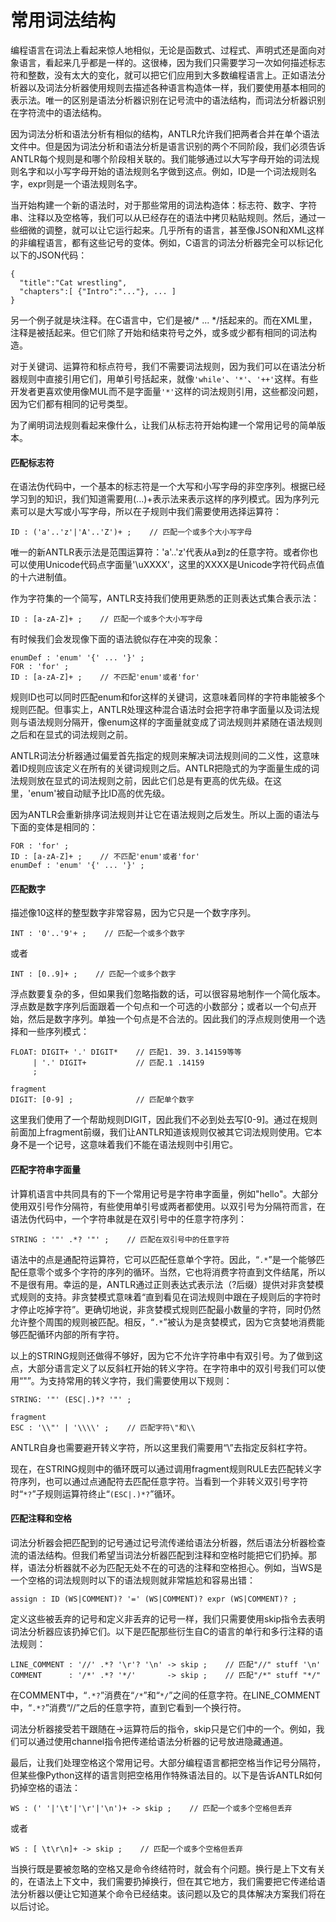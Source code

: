 # 常用词法结构

编程语言在词法上看起来惊人地相似，无论是函数式、过程式、声明式还是面向对象语言，看起来几乎都是一样的。这很棒，因为我们只需要学习一次如何描述标志符和整数，没有太大的变化，就可以把它们应用到大多数编程语言上。正如语法分析器以及词法分析器使用规则去描述各种语言构造体一样，我们要使用基本相同的表示法。唯一的区别是语法分析器识别在记号流中的语法结构，而词法分析器识别在字符流中的语法结构。

因为词法分析和语法分析有相似的结构，ANTLR允许我们把两者合并在单个语法文件中。但是因为词法分析和语法分析是语言识别的两个不同阶段，我们必须告诉ANTLR每个规则是和哪个阶段相关联的。我们能够通过以大写字母开始的词法规则名字和以小写字母开始的语法规则名字做到这点。例如，ID是一个词法规则名字，expr则是一个语法规则名字。

当开始构建一个新的语法时，对于那些常用的词法构造体：标志符、数字、字符串、注释以及空格等，我们可以从已经存在的语法中拷贝粘贴规则。然后，通过一些细微的调整，就可以让它运行起来。几乎所有的语言，甚至像JSON和XML这样的非编程语言，都有这些记号的变体。例如，C语言的词法分析器完全可以标记化以下的JSON代码：

```
{
  "title":"Cat wrestling",
  "chapters":[ {"Intro":"..."}, ... ]
}
```

另一个例子就是块注释。在C语言中，它们是被/* ... */括起来的。而在XML里，注释是被<!-- ... -->括起来。但它们除了开始和结束符号之外，或多或少都有相同的词法构造。

对于关键词、运算符和标点符号，我们不需要词法规则，因为我们可以在语法分析器规则中直接引用它们，用单引号括起来，就像`'while'`、`'*'`、`'++'`这样。有些开发者更喜欢使用像MUL而不是字面量`'*'`这样的词法规则引用，这些都没问题，因为它们都有相同的记号类型。

为了阐明词法规则看起来像什么，让我们从标志符开始构建一个常用记号的简单版本。

#### 匹配标志符

在语法伪代码中，一个基本的标志符是一个大写和小写字母的非空序列。根据已经学习到的知识，我们知道需要用(...)+表示法来表示这样的序列模式。因为序列元素可以是大写或小写字母，所以在子规则中我们需要使用选择运算符：

```
ID : ('a'..'z'|'A'..'Z')+ ;    // 匹配一个或多个大小写字母
```

唯一的新ANTLR表示法是范围运算符：'a'..'z'代表从a到z的任意字符。或者你也可以使用Unicode代码点字面量'\uXXXX'，这里的XXXX是Unicode字符代码点值的十六进制值。

作为字符集的一个简写，ANTLR支持我们使用更熟悉的正则表达式集合表示法：

```
ID : [a-zA-Z]+ ;    // 匹配一个或多个大小写字母
```

有时候我们会发现像下面的语法貌似存在冲突的现象：

```
enumDef : 'enum' '{' ... '}' ;
FOR : 'for' ;
ID : [a-zA-Z]+ ;    // 不匹配'enum'或者'for'
```

规则ID也可以同时匹配enum和for这样的关键词，这意味着同样的字符串能被多个规则匹配。但事实上，ANTLR处理这种混合语法时会把字符串字面量以及词法规则与语法规则分隔开，像enum这样的字面量就变成了词法规则并紧随在语法规则之后和在显式的词法规则之前。

ANTLR词法分析器通过偏爱首先指定的规则来解决词法规则间的二义性，这意味着ID规则应该定义在所有的关键词规则之后。ANTLR把隐式的为字面量生成的词法规则放在显式的词法规则之前，因此它们总是有更高的优先级。在这里，'enum'被自动赋予比ID高的优先级。

因为ANTLR会重新排序词法规则并让它在语法规则之后发生。所以上面的语法与下面的变体是相同的：

```
FOR : 'for' ;
ID : [a-zA-Z]+ ;    // 不匹配'enum'或者'for'
enumDef : 'enum' '{' ... '}' ;
```

#### 匹配数字

描述像10这样的整型数字非常容易，因为它只是一个数字序列。

```
INT : '0'..'9'+ ;    // 匹配一个或多个数字
```

或者

```
INT : [0..9]+ ;    // 匹配一个或多个数字
```

浮点数要复杂的多，但如果我们忽略指数的话，可以很容易地制作一个简化版本。浮点数是数字序列后面跟着一个句点和一个可选的小数部分；或者以一个句点开始，然后是数字序列。单独一个句点是不合法的。因此我们的浮点规则使用一个选择和一些序列模式：

```
FLOAT: DIGIT+ '.' DIGIT*    // 匹配1. 39. 3.14159等等
     | '.' DIGIT+           // 匹配.1 .14159
     ;

fragment
DIGIT: [0-9] ;              // 匹配单个数字
```

这里我们使用了一个帮助规则DIGIT，因此我们不必到处去写[0-9]。通过在规则前面加上fragment前缀，我们让ANTLR知道该规则仅被其它词法规则使用。它本身不是一个记号，这意味着我们不能在语法规则中引用它。

#### 匹配字符串字面量

计算机语言中共同具有的下一个常用记号是字符串字面量，例如"hello"。大部分使用双引号作分隔符，有些使用单引号或两者都使用。以双引号为分隔符而言，在语法伪代码中，一个字符串就是在双引号中的任意字符序列：

```
STRING : '"' .*? '"' ;    // 匹配在双引号中的任意字符
```

语法中的点是通配符运算符，它可以匹配任意单个字符。因此，“`.*`”是一个能够匹配任意零个或多个字符的序列的循环。当然，它也将消费字符直到文件结尾，所以不是很有用。幸运的是，ANTLR通过正则表达式表示法（?后缀）提供对非贪婪模式规则的支持。非贪婪模式意味着“直到看见在词法规则中跟在子规则后的字符时才停止吃掉字符”。更确切地说，非贪婪模式规则匹配最小数量的字符，同时仍然允许整个周围的规则被匹配。相反，“`.*`”被认为是贪婪模式，因为它贪婪地消费能够匹配循环内部的所有字符。

以上的STRING规则还做得不够好，因为它不允许字符串中有双引号。为了做到这点，大部分语言定义了以反斜杠开始的转义字符。在字符串中的双引号我们可以使用“\"”。为支持常用的转义字符，我们需要使用以下规则：

```
STRING: '"' (ESC|.)*? '"' ;

fragment
ESC : '\\"' | '\\\\' ;    // 匹配字符\"和\\
```

ANTLR自身也需要避开转义字符，所以这里我们需要用“\\”去指定反斜杠字符。

现在，在STRING规则中的循环既可以通过调用fragment规则RULE去匹配转义字符序列，也可以通过点通配符去匹配任意字符。当看到一个非转义双引号字符时“`*?`”子规则运算符终止“`(ESC|.)*?`”循环。

#### 匹配注释和空格

词法分析器会把匹配到的记号通过记号流传递给语法分析器，然后语法分析器检查流的语法结构。但我们希望当词法分析器匹配到注释和空格时能把它们扔掉。那样，语法分析器就不必为匹配无处不在的可选的注释和空格担心。例如，当WS是一个空格的词法规则时以下的语法规则就非常尴尬和容易出错：

```
assign : ID (WS|COMMENT)? '=' (WS|COMMENT)? expr (WS|COMMENT)? ;
```

定义这些被丢弃的记号和定义非丢弃的记号一样，我们只需要使用skip指令去表明词法分析器应该扔掉它们。以下是匹配那些衍生自C的语言的单行和多行注释的语法规则：

```
LINE_COMMENT : '//' .*? '\r'? '\n' -> skip ;    // 匹配"//" stuff '\n'
COMMENT      : '/*' .*? '*/'       -> skip ;    // 匹配"/*" stuff "*/"
```

在COMMENT中，“`.*?`”消费在“`/*`”和“`*/`”之间的任意字符。在LINE_COMMENT中，“`.*?`”消费“//”之后的任意字符，直到它看到一个换行符。

词法分析器接受若干跟随在->运算符后的指令，skip只是它们中的一个。例如，我们可以通过使用channel指令把传递给语法分析器的记号放进隐藏通道。

最后，让我们处理空格这个常用记号。大部分编程语言都把空格当作记号分隔符，但某些像Python这样的语言则把空格用作特殊语法目的。以下是告诉ANTLR如何扔掉空格的语法：

```
WS : (' '|'\t'|'\r'|'\n')+ -> skip ;    // 匹配一个或多个空格但丢弃
```

或者

```
WS : [ \t\r\n]+ -> skip ;    // 匹配一个或多个空格但丢弃
```

当换行既是要被忽略的空格又是命令终结符时，就会有个问题。换行是上下文有关的，在语法上下文中，我们需要扔掉换行，但在其它地方，我们需要把它传递给语法分析器以便让它知道某个命令已经结束。该问题以及它的具体解决方案我们将在以后讨论。
